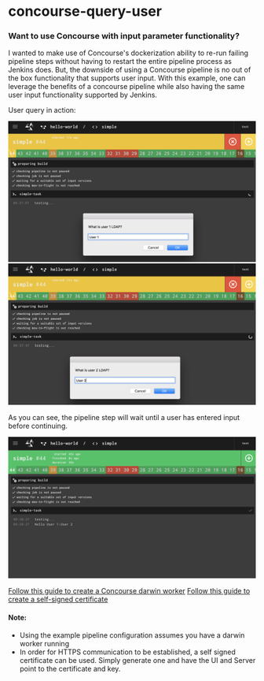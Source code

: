 # concourse-query-user

### Want to use Concourse with input parameter functionality?

I wanted to make use of Concourse's dockerization ability to re-run failing pipeline steps without having to restart the entire pipeline process as Jenkins does. But, the downside of using a Concourse pipeline is no out of the box functionality that supports user input. With this example, one can leverage the benefits of a concourse pipeline while also having the same user input functionality supported by Jenkins.   


  
    
User query in action:

![](https://github.com/leeferfeefer/concourse-query-user/blob/master/images/User%201%20in%20progress.png)
![](https://github.com/leeferfeefer/concourse-query-user/blob/master/images/User%202%20in%20progress.png) 

As you can see, the pipeline step will wait until a user has entered input before continuing.   

![](https://github.com/leeferfeefer/concourse-query-user/blob/master/images/complete.png)




[Follow this guide to create a Concourse darwin worker](https://github.com/leeferfeefer/concourse-query-user/wiki/Creating-a-darwin-worker)
[Follow this guide to create a self-signed certificate](https://github.com/leeferfeefer/concourse-query-user/wiki/Creating-a-self-signed-certificate)


#### Note:
* Using the example pipeline configuration assumes you have a darwin worker running
* In order for HTTPS communication to be established, a self signed certificate can be used. Simply generate one and have 
the UI and Server point to the certificate and key. 
